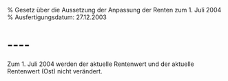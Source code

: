 % Gesetz über die Aussetzung der Anpassung der Renten zum 1. Juli 2004
% Ausfertigungsdatum: 27.12.2003
 
# ----

Zum 1. Juli 2004 werden der aktuelle Rentenwert und der aktuelle Rentenwert (Ost) nicht verändert.
